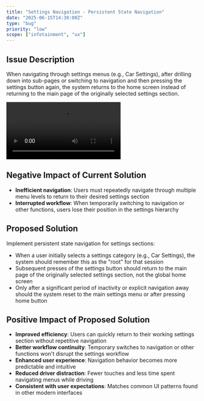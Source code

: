 ```yaml
---
title: "Settings Navigation - Persistent State Navigation"
date: "2025-06-15T14:30:00Z"
type: "bug"
priority: "low"
scope: ["infotainment", "ux"]
---
```


## Issue Description

When navigating through settings menus (e.g., Car Settings), after drilling down into sub-pages or switching to navigation and then pressing the settings button again, the system returns to the home screen instead of returning to the main page of the originally selected settings section.

![Settings navigation issue demonstration](/issues/20-1.MOV)

## Negative Impact of Current Solution

- **Inefficient navigation**: Users must repeatedly navigate through multiple menu levels to return to their desired settings section
- **Interrupted workflow**: When temporarily switching to navigation or other functions, users lose their position in the settings hierarchy

## Proposed Solution

Implement persistent state navigation for settings sections:

- When a user initially selects a settings category (e.g., Car Settings), the system should remember this as the "root" for that session
- Subsequent presses of the settings button should return to the main page of the originally selected settings section, not the global home screen
- Only after a significant period of inactivity or explicit navigation away should the system reset to the main settings menu or after pressing home button

## Positive Impact of Proposed Solution

- **Improved efficiency**: Users can quickly return to their working settings section without repetitive navigation
- **Better workflow continuity**: Temporary switches to navigation or other functions won't disrupt the settings workflow
- **Enhanced user experience**: Navigation behavior becomes more predictable and intuitive
- **Reduced driver distraction**: Fewer touches and less time spent navigating menus while driving
- **Consistent with user expectations**: Matches common UI patterns found in other modern interfaces
